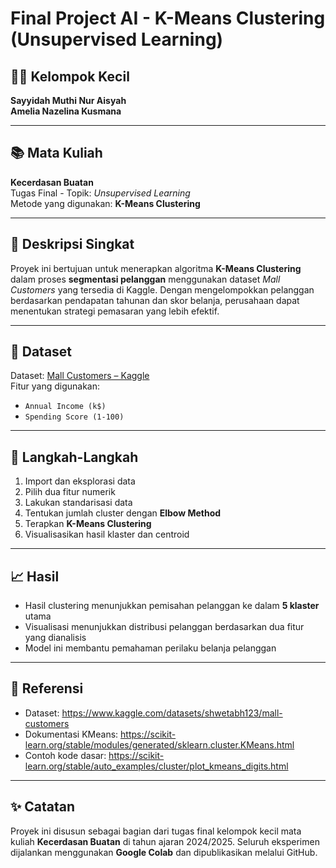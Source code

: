 # Final Project AI - K-Means Clustering (Unsupervised Learning)

## 👩‍💻 Kelompok Kecil
**Sayyidah Muthi Nur Aisyah**  
**Amelia Nazelina Kusmana**

---

## 📚 Mata Kuliah
**Kecerdasan Buatan**  
Tugas Final - Topik: *Unsupervised Learning*  
Metode yang digunakan: **K-Means Clustering**

---

## 🧠 Deskripsi Singkat
Proyek ini bertujuan untuk menerapkan algoritma **K-Means Clustering** dalam proses **segmentasi pelanggan** menggunakan dataset *Mall Customers* yang tersedia di Kaggle. Dengan mengelompokkan pelanggan berdasarkan pendapatan tahunan dan skor belanja, perusahaan dapat menentukan strategi pemasaran yang lebih efektif.

---

## 📂 Dataset
Dataset: [Mall Customers – Kaggle](https://www.kaggle.com/datasets/shwetabh123/mall-customers)  
Fitur yang digunakan:
- `Annual Income (k$)`
- `Spending Score (1-100)`

---

## 🔧 Langkah-Langkah
1. Import dan eksplorasi data
2. Pilih dua fitur numerik
3. Lakukan standarisasi data
4. Tentukan jumlah cluster dengan **Elbow Method**
5. Terapkan **K-Means Clustering**
6. Visualisasikan hasil klaster dan centroid

---

## 📈 Hasil
- Hasil clustering menunjukkan pemisahan pelanggan ke dalam **5 klaster** utama
- Visualisasi menunjukkan distribusi pelanggan berdasarkan dua fitur yang dianalisis
- Model ini membantu pemahaman perilaku belanja pelanggan

---

## 📎 Referensi
- Dataset: https://www.kaggle.com/datasets/shwetabh123/mall-customers  
- Dokumentasi KMeans: https://scikit-learn.org/stable/modules/generated/sklearn.cluster.KMeans.html  
- Contoh kode dasar: https://scikit-learn.org/stable/auto_examples/cluster/plot_kmeans_digits.html

---

## ✨ Catatan
Proyek ini disusun sebagai bagian dari tugas final kelompok kecil mata kuliah **Kecerdasan Buatan** di tahun ajaran 2024/2025. Seluruh eksperimen dijalankan menggunakan **Google Colab** dan dipublikasikan melalui GitHub.
